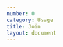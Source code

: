 ```yaml
---
number: 0
category: Usage
title: Join
layout: document
---
```


<script>
import * as domain from '~/domain'
import Snippets from '~/components/Snippets.svelte'

import JavaScriptJoinSnippet from './snippet.js.md'
import PythonJoinSnippet from './snippet.py.md'
import GoJoinSnippet from './snippet.go.md'
let joinSnippets = [
    {language: domain.LanguageKinds.JavaScript, component: JavaScriptJoinSnippet},
    {language: domain.LanguageKinds.Python, component: PythonJoinSnippet},
    {language: domain.LanguageKinds.GO, component: GoJoinSnippet},
]
</script>

<Snippets data={joinSnippets} />
